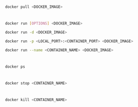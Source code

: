 
#

```Bash
docker pull <DOCKER_IMAGE>
```

#

```Bash
docker run [OPTIONS] <DOCKER_IMAGE>
```

```Bash
docker run -d <DOCKER_IMAGE>
```

```Bash
docker run -p <LOCAL_PORT>:<CONTAINER_PORT> <DOCKER_IMAGE>
```

```Bash
docker run --name <CONTAINER_NAME> <DOCKER_IMAGE>
```

# 

```Bash
docker ps
```

#

```Bash
docker stop <CONTAINER_NAME>
```

#

```Bash
docker kill <CONTAINER_NAME>
```
